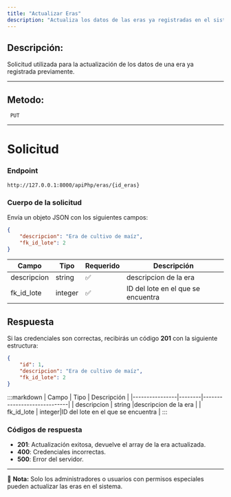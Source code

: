 ```yaml
---
title: "Actualizar Eras"
description: "Actualiza los datos de las eras ya registradas en el sistema."
---
```



## Descripción:
Solicitud utilizada para la actualización de los datos de una era ya registrada previamente.

---


## Metodo: 
```
 PUT
```
---


# **Solicitud**

### **Endpoint**
```
http://127.0.0.1:8000/apiPhp/eras/{id_eras}
```

### **Cuerpo de la solicitud**
Envía un objeto JSON con los siguientes campos:

```json
{
    "descripcion": "Era de cultivo de maíz",
    "fk_id_lote": 2
}
```

| Campo           | Tipo   | Requerido | Descripción                |
|----------------|--------|-----------|-----------------------------|
| descripcion    | string | ✅       | descripcion de la era    |
| fk_id_lote     | integer| ✅       | ID del lote en el que se encuentra |

## **Respuesta**

Si las credenciales son correctas, recibirás un código **201** con la siguiente estructura:

```json
{
    "id": 1,
    "descripcion": "Era de cultivo de maíz",
    "fk_id_lote": 2
}
```

:::markdown
| Campo           | Tipo   | Descripción                |
|----------------|--------|-----------------------------|
| descripcion     | string |descripcion de la era   |
| fk_id_lote      | integer|ID del lote en el que se encuentra  |
:::


### **Códigos de respuesta**
- **201**: Actualización exitosa, devuelve el array de la era actualizada.
- **400**: Credenciales incorrectas.
- **500**: Error del servidor.

---

📄 **Nota:**  Solo los administradores o usuarios con permisos especiales pueden actualizar las eras en el sistema.



